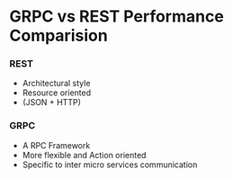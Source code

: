 # GRPC vs REST Performance Comparision

### REST
* Architectural style
* Resource oriented 
* (JSON + HTTP)

### GRPC
* A RPC Framework
* More flexible and Action oriented
* Specific to inter micro services communication

